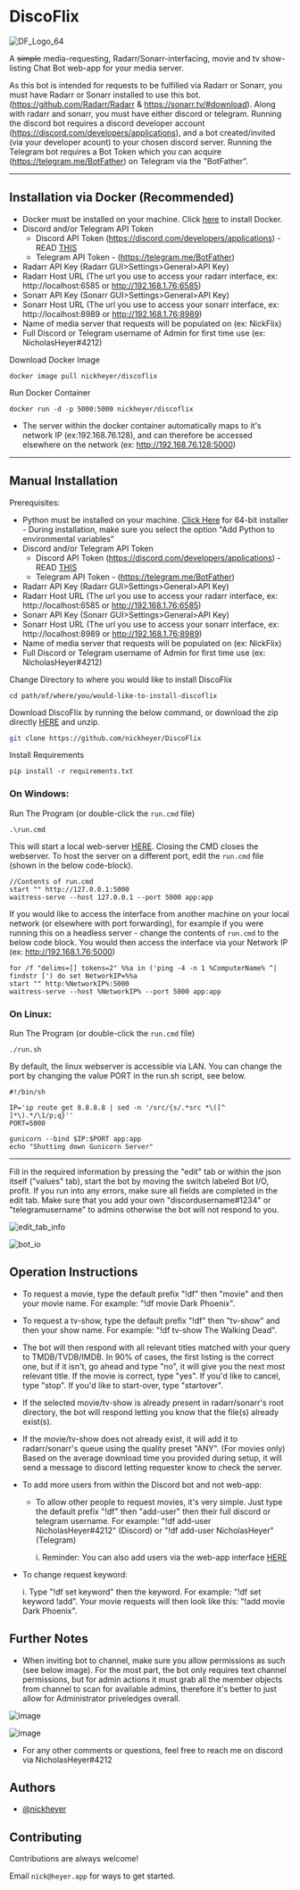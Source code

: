 # DiscoFlix

![DF_Logo_64](https://user-images.githubusercontent.com/60236014/181656541-07810357-318a-4357-aa4f-642e306b14e9.png)

A ~~simple~~ media-requesting, Radarr/Sonarr-interfacing, movie and tv show-listing Chat Bot web-app for your media server. 

As this bot is intended for requests to be fulfilled via Radarr or Sonarr, you must have Radarr or Sonarr installed to use this bot. (https://github.com/Radarr/Radarr & https://sonarr.tv/#download). Along with radarr and sonarr, you must have either discord or telegram. Running the discord bot requires a discord developer account (https://discord.com/developers/applications), and a bot created/invited (via your developer acount) to your chosen discord server. Running the Telegram bot requires a Bot Token which you can acquire (https://telegram.me/BotFather) on Telegram via the "BotFather".
<hr />

## Installation via Docker (Recommended)

- Docker must be installed on your machine. Click [here](https://docs.docker.com/engine/install/) to install Docker.
- Discord and/or Telegram API Token
    - Discord API Token (https://discord.com/developers/applications) - READ [THIS](#further-notes)
    - Telegram API Token  - (https://telegram.me/BotFather)
- Radarr API Key (Radarr GUI>Settings>General>API Key)
- Radarr Host URL (The url you use to access your radarr interface, ex: http://localhost:6585 or http://192.168.1.76:6585)
- Sonarr API Key (Sonarr GUI>Settings>General>API Key)
- Sonarr Host URL (The url you use to access your sonarr interface, ex: http://localhost:8989 or http://192.168.1.76:8989)
- Name of media server that requests will be populated on (ex: NickFlix)
- Full Discord or Telegram username of Admin for first time use (ex: NicholasHeyer#4212)

Download Docker Image
```
docker image pull nickheyer/discoflix
```
Run Docker Container
```
docker run -d -p 5000:5000 nickheyer/discoflix
```

- The server within the docker container automatically maps to it's network IP (ex:192.168.76.128), and can therefore be accessed elsewhere on the network (ex: http://192.168.76.128:5000)
<hr />


## Manual Installation

Prerequisites:

- Python must be installed on your machine. [Click Here](https://www.python.org/ftp/python/3.10.4/python-3.10.4-amd64.exe) for 64-bit installer - During installation, make sure you select the option "Add Python to environmental variables"
- Discord and/or Telegram API Token
    - Discord API Token (https://discord.com/developers/applications) - READ [THIS](#further-notes)
    - Telegram API Token  - (https://telegram.me/BotFather)
- Radarr API Key (Radarr GUI>Settings>General>API Key)
- Radarr Host URL (The url you use to access your radarr interface, ex: http://localhost:6585 or http://192.168.1.76:6585)
- Sonarr API Key (Sonarr GUI>Settings>General>API Key)
- Sonarr Host URL (The url you use to access your sonarr interface, ex: http://localhost:8989 or http://192.168.1.76:8989)
- Name of media server that requests will be populated on (ex: NickFlix)
- Full Discord or Telegram username of Admin for first time use (ex: NicholasHeyer#4212)


Change Directory to where you would like to install DiscoFlix
```
cd path/of/where/you/would-like-to-install-discoflix
```

Download DiscoFlix by running the below command, or download the zip directly [HERE](https://github.com/nickheyer/DiscoFlix/raw/main/DiscoFlix.zip) and unzip.
```bash
git clone https://github.com/nickheyer/DiscoFlix
```

Install Requirements
```
pip install -r requirements.txt 
```

### On Windows:

Run The Program (or double-click the `run.cmd` file)
```
.\run.cmd
```
This will start a local web-server [HERE](http://127.0.0.1:5000).
Closing the CMD closes the webserver. To host the server on a different port, edit the `run.cmd` file (shown in the below code-block).
```
//Contents of run.cmd
start "" http://127.0.0.1:5000
waitress-serve --host 127.0.0.1 --port 5000 app:app
```
If you would like to access the interface from another machine on your local network (or elsewhere with port forwarding), for example if you were running this on a headless server - change the contents of `run.cmd` to the below code block. You would then access the interface via your Network IP (ex: http://192.168.1.76:5000)
```
for /f "delims=[] tokens=2" %%a in ('ping -4 -n 1 %ComputerName% ^| findstr [') do set NetworkIP=%%a
start "" http:%NetworkIP%:5000
waitress-serve --host %NetworkIP% --port 5000 app:app
```
### On Linux: 

Run The Program (or double-click the `run.cmd` file)
```
./run.sh
```

By default, the linux webserver is accessible via LAN. You can change the port by changing the value PORT in the run.sh script, see below.
```
#!/bin/sh

IP='ip route get 8.8.8.8 | sed -n '/src/{s/.*src *\([^ ]*\).*/\1/p;q}''
PORT=5000

gunicorn --bind $IP:$PORT app:app
echo "Shutting down Gunicorn Server"
```

<hr />



Fill in the required information by pressing the "edit" tab or within the json itself ("values" tab), start the bot by moving the switch labeled Bot I/O, profit. If you run into any errors, make sure all fields are completed in the edit tab. Make sure that you add your own "discordusername#1234" or "telegramusername" to admins otherwise the bot will not respond to you. 

![edit_tab_info](https://user-images.githubusercontent.com/60236014/181657291-75e4192f-f5b6-41e1-b296-dcd6abcffe69.png)

![bot_io](https://user-images.githubusercontent.com/60236014/181657296-dac2f704-49db-4cdc-afb5-62c92e142cf3.png)

## Operation Instructions

- To request a movie, type the default prefix "!df" then "movie" and then your movie name. For example: "!df movie Dark Phoenix".
- To request a tv-show, type the default prefix "!df" then "tv-show" and then your show name. For example: "!df tv-show The Walking Dead".
- The bot will then respond with all relevant titles matched with your query to TMDB/TVDB/IMDB. In 90% of cases, the first listing is the correct one, but if it isn't, go ahead and type "no", it will give you the next most relevant title. If the movie is correct, type "yes". If you'd like to cancel, type "stop". If you'd like to start-over, type "startover".
- If the selected movie/tv-show is already present in radarr/sonarr's root directory, the bot will respond letting you know that the file(s) already exist(s).
- If the movie/tv-show does not already exist, it will add it to radarr/sonarr's queue using the quality preset "ANY".
(For movies only) Based on the average download time you provided during setup, it will send a message to discord letting requester know to check the server.
- To add more users from within the Discord bot and not web-app:

    - To allow other people to request movies, it's very simple. Just type the default prefix "!df" then "add-user" then their full discord or telegram username. For example: "!df add-user NicholasHeyer#4212" (Discord) or "!df add-user NicholasHeyer" (Telegram)

        i. Reminder: You can also add users via the web-app interface [HERE](http://127.0.0.1:5000)
- To change request keyword:

    i. Type "!df set keyword" then the keyword. For example: "!df set keyword !add". Your movie requests will then look like this:         "!add movie Dark Phoenix".

## Further Notes

- When inviting bot to channel, make sure you allow permissions as such (see below image). For the most part, the bot only requires text channel permissions, but for admin actions it must grab all the member objects from channel to scan for available admins, therefore it's better to just allow for Administrator priveledges overall.

![image](https://user-images.githubusercontent.com/60236014/181997169-4b7f3c1d-dc72-4ca2-83db-bcea56814bea.png)

![image](https://user-images.githubusercontent.com/60236014/181997296-0aa40040-34f0-4f56-ab87-34a396493417.png)

- For any other comments or questions, feel free to reach me on discord via NicholasHeyer#4212




## Authors

- [@nickheyer](https://www.github.com/nickheyer)


## Contributing

Contributions are always welcome!

Email `nick@heyer.app` for ways to get started.
